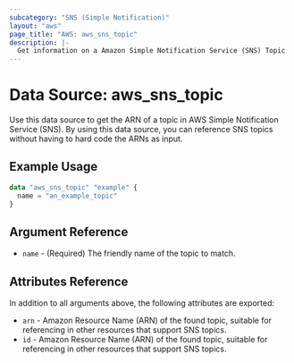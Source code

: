 ```yaml
---
subcategory: "SNS (Simple Notification)"
layout: "aws"
page_title: "AWS: aws_sns_topic"
description: |-
  Get information on a Amazon Simple Notification Service (SNS) Topic
---
```


# Data Source: aws_sns_topic

Use this data source to get the ARN of a topic in AWS Simple Notification
Service (SNS). By using this data source, you can reference SNS topics
without having to hard code the ARNs as input.

## Example Usage

```terraform
data "aws_sns_topic" "example" {
  name = "an_example_topic"
}
```

## Argument Reference

* `name` - (Required) The friendly name of the topic to match.

## Attributes Reference

In addition to all arguments above, the following attributes are exported:

* `arn` - Amazon Resource Name (ARN) of the found topic, suitable for referencing in other resources that support SNS topics.
* `id` - Amazon Resource Name (ARN) of the found topic, suitable for referencing in other resources that support SNS topics.
